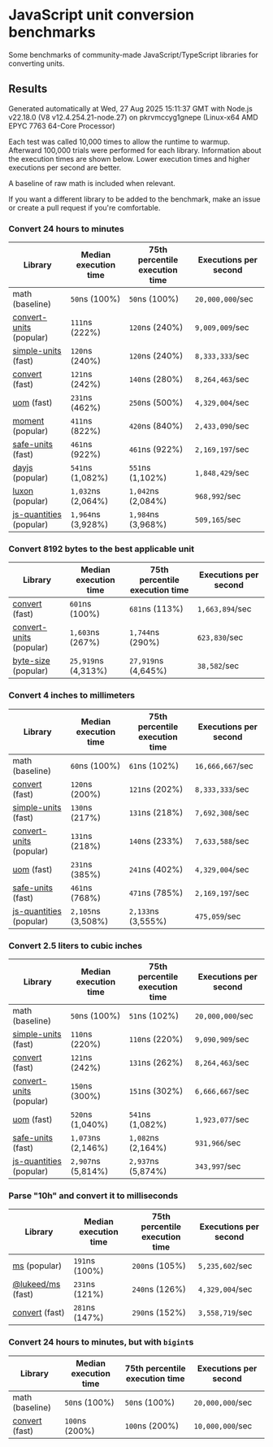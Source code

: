# JavaScript unit conversion benchmarks

Some benchmarks of community-made JavaScript/TypeScript libraries for converting units.

## Results

<!-- beginblock(results) -->

Generated automatically at Wed, 27 Aug 2025 15:11:37 GMT with Node.js v22.18.0 (V8 v12.4.254.21-node.27) on pkrvmccyg1gnepe (Linux-x64 AMD EPYC 7763 64-Core Processor)

Each test was called 10,000 times to allow the runtime to warmup.
Afterward 100,000 trials were performed for each library.
Information about the execution times are shown below.
Lower execution times and higher executions per second are better.

A baseline of raw math is included when relevant.

If you want a different library to be added to the benchmark, make an issue or create a pull request if you're comfortable.

### Convert 24 hours to minutes

| Library                                                            | Median execution time | 75th percentile execution time | Executions per second |
| ------------------------------------------------------------------ | --------------------- | ------------------------------ | --------------------- |
| math (baseline)                                                    | `50`ns (100%)         | `50`ns (100%)                  | `20,000,000`/sec      |
| [convert-units](https://npmjs.com/package/convert-units) (popular) | `111`ns (222%)        | `120`ns (240%)                 | `9,009,009`/sec       |
| [simple-units](https://npmjs.com/package/simple-units) (fast)      | `120`ns (240%)        | `120`ns (240%)                 | `8,333,333`/sec       |
| [convert](https://npmjs.com/package/convert) (fast)                | `121`ns (242%)        | `140`ns (280%)                 | `8,264,463`/sec       |
| [uom](https://npmjs.com/package/uom) (fast)                        | `231`ns (462%)        | `250`ns (500%)                 | `4,329,004`/sec       |
| [moment](https://npmjs.com/package/moment) (popular)               | `411`ns (822%)        | `420`ns (840%)                 | `2,433,090`/sec       |
| [safe-units](https://npmjs.com/package/safe-units) (fast)          | `461`ns (922%)        | `461`ns (922%)                 | `2,169,197`/sec       |
| [dayjs](https://npmjs.com/package/dayjs) (popular)                 | `541`ns (1,082%)      | `551`ns (1,102%)               | `1,848,429`/sec       |
| [luxon](https://npmjs.com/package/luxon) (popular)                 | `1,032`ns (2,064%)    | `1,042`ns (2,084%)             | `968,992`/sec         |
| [js-quantities](https://npmjs.com/package/js-quantities) (popular) | `1,964`ns (3,928%)    | `1,984`ns (3,968%)             | `509,165`/sec         |

### Convert 8192 bytes to the best applicable unit

| Library                                                            | Median execution time | 75th percentile execution time | Executions per second |
| ------------------------------------------------------------------ | --------------------- | ------------------------------ | --------------------- |
| [convert](https://npmjs.com/package/convert) (fast)                | `601`ns (100%)        | `681`ns (113%)                 | `1,663,894`/sec       |
| [convert-units](https://npmjs.com/package/convert-units) (popular) | `1,603`ns (267%)      | `1,744`ns (290%)               | `623,830`/sec         |
| [byte-size](https://npmjs.com/package/byte-size) (popular)         | `25,919`ns (4,313%)   | `27,919`ns (4,645%)            | `38,582`/sec          |

### Convert 4 inches to millimeters

| Library                                                            | Median execution time | 75th percentile execution time | Executions per second |
| ------------------------------------------------------------------ | --------------------- | ------------------------------ | --------------------- |
| math (baseline)                                                    | `60`ns (100%)         | `61`ns (102%)                  | `16,666,667`/sec      |
| [convert](https://npmjs.com/package/convert) (fast)                | `120`ns (200%)        | `121`ns (202%)                 | `8,333,333`/sec       |
| [simple-units](https://npmjs.com/package/simple-units) (fast)      | `130`ns (217%)        | `131`ns (218%)                 | `7,692,308`/sec       |
| [convert-units](https://npmjs.com/package/convert-units) (popular) | `131`ns (218%)        | `140`ns (233%)                 | `7,633,588`/sec       |
| [uom](https://npmjs.com/package/uom) (fast)                        | `231`ns (385%)        | `241`ns (402%)                 | `4,329,004`/sec       |
| [safe-units](https://npmjs.com/package/safe-units) (fast)          | `461`ns (768%)        | `471`ns (785%)                 | `2,169,197`/sec       |
| [js-quantities](https://npmjs.com/package/js-quantities) (popular) | `2,105`ns (3,508%)    | `2,133`ns (3,555%)             | `475,059`/sec         |

### Convert 2.5 liters to cubic inches

| Library                                                            | Median execution time | 75th percentile execution time | Executions per second |
| ------------------------------------------------------------------ | --------------------- | ------------------------------ | --------------------- |
| math (baseline)                                                    | `50`ns (100%)         | `51`ns (102%)                  | `20,000,000`/sec      |
| [simple-units](https://npmjs.com/package/simple-units) (fast)      | `110`ns (220%)        | `110`ns (220%)                 | `9,090,909`/sec       |
| [convert](https://npmjs.com/package/convert) (fast)                | `121`ns (242%)        | `131`ns (262%)                 | `8,264,463`/sec       |
| [convert-units](https://npmjs.com/package/convert-units) (popular) | `150`ns (300%)        | `151`ns (302%)                 | `6,666,667`/sec       |
| [uom](https://npmjs.com/package/uom) (fast)                        | `520`ns (1,040%)      | `541`ns (1,082%)               | `1,923,077`/sec       |
| [safe-units](https://npmjs.com/package/safe-units) (fast)          | `1,073`ns (2,146%)    | `1,082`ns (2,164%)             | `931,966`/sec         |
| [js-quantities](https://npmjs.com/package/js-quantities) (popular) | `2,907`ns (5,814%)    | `2,937`ns (5,874%)             | `343,997`/sec         |

### Parse "10h" and convert it to milliseconds

| Library                                                   | Median execution time | 75th percentile execution time | Executions per second |
| --------------------------------------------------------- | --------------------- | ------------------------------ | --------------------- |
| [ms](https://npmjs.com/package/ms) (popular)              | `191`ns (100%)        | `200`ns (105%)                 | `5,235,602`/sec       |
| [@lukeed/ms](https://npmjs.com/package/@lukeed/ms) (fast) | `231`ns (121%)        | `240`ns (126%)                 | `4,329,004`/sec       |
| [convert](https://npmjs.com/package/convert) (fast)       | `281`ns (147%)        | `290`ns (152%)                 | `3,558,719`/sec       |

### Convert 24 hours to minutes, but with `bigint`s

| Library                                             | Median execution time | 75th percentile execution time | Executions per second |
| --------------------------------------------------- | --------------------- | ------------------------------ | --------------------- |
| math (baseline)                                     | `50`ns (100%)         | `50`ns (100%)                  | `20,000,000`/sec      |
| [convert](https://npmjs.com/package/convert) (fast) | `100`ns (200%)        | `100`ns (200%)                 | `10,000,000`/sec      |

<!-- endblock(results) -->
